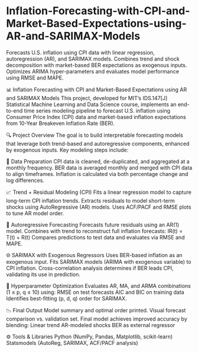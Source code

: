 # Inflation-Forecasting-with-CPI-and-Market-Based-Expectations-using-AR-and-SARIMAX-Models
Forecasts U.S. inflation using CPI data with linear regression, autoregression (AR), and SARIMAX models. Combines trend and shock decomposition with market-based BER expectations as exogenous inputs. Optimizes ARIMA hyper-parameters and evaluates model performance using RMSE and MAPE.

📊 Inflation Forecasting with CPI and Market-Based Expectations using AR and SARIMAX Models
This project, developed for MIT’s IDS.147[J] Statistical Machine Learning and Data Science course, implements an end-to-end time series modeling pipeline to forecast U.S. inflation using Consumer Price Index (CPI) data and market-based inflation expectations from 10-Year Breakeven Inflation Rate (BER).

🔍 Project Overview
The goal is to build interpretable forecasting models that leverage both trend-based and autoregressive components, enhanced by exogenous inputs. Key modeling steps include:

🧹 Data Preparation
CPI data is cleaned, de-duplicated, and aggregated at a monthly frequency.
BER data is averaged monthly and merged with CPI data to align timeframes.
Inflation is calculated via both percentage change and log differences.

📈 Trend + Residual Modeling (CPI)
Fits a linear regression model to capture long-term CPI inflation trends.
Extracts residuals to model short-term shocks using AutoRegressive (AR) models.
Uses ACF/PACF and RMSE plots to tune AR model order.

🔁 Autoregressive Forecasting
Forecasts future residuals using an AR(1) model.
Combines with trend to reconstruct full inflation forecasts: IR(t) = T(t) + R(t)
Compares predictions to test data and evaluates via RMSE and MAPE.

🌐 SARIMAX with Exogenous Regressors
Uses BER-based inflation as an exogenous input.
Fits SARIMAX models (ARIMA with exogenous variable) to CPI inflation.
Cross-correlation analysis determines if BER leads CPI, validating its use in prediction.

🧪 Hyperparameter Optimization
Evaluates AR, MA, and ARMA combinations (1 ≤ p, q ≤ 10) using:
RMSE on test forecasts
AIC and BIC on training data
Identifies best-fitting (p, d, q) order for SARIMAX.

📉 Final Output
Model summary and optimal order printed.
Visual forecast comparison vs. validation set.
Final model achieves improved accuracy by blending:
Linear trend
AR-modeled shocks
BER as external regressor

⚙️ Tools & Libraries
Python (NumPy, Pandas, Matplotlib, scikit-learn)
Statsmodels (AutoReg, SARIMAX, ACF/PACF analysis)
